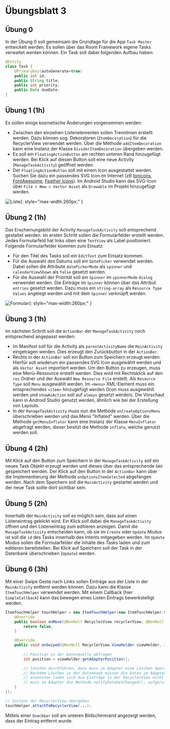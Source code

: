 # Übungsblatt 3

## Übung 0

In der Übung 0 soll gemeinsam die Grundlage für die App `Task Master` entwickelt werden. Es sollen über das Room Framework eigene Tasks verwaltet werden können. Ein Task soll dabei folgenden Aufbau haben:

```java
@Entity
class Task {
    @PrimaryKey(autoGenerate=true)
    public int id;
    public String title;
    public int priority;
    public Date dueDate;
}
```

## Übung 1 (1h)

Es sollen einige kosmetische Änderungen vorgenommen werden:

 - Zwischen den einzelnen Listenelementen sollen Trennlinien erstellt werden. Dazu können sog. Dekoratoren (`ItemDecoration`) für die RecyclerView verwendet werden. Über die Methode `addItemDecoration` kann eine Instanz der Klasse `DividerItemDecoration` übergeben werden.
 - Es soll ein `FloatingActionButton` am rechten unteren Rand hinzugefügt werden. Bei Klick auf diesen Button soll eine neue Activity (`ManageTaskActivity`) geöffnet werden.
 - Der `FloatingActionButton` soll mit einem Icon ausgestattet werden. Suchen Sie dazu ein passendes SVG Icon im Internet (zB [Ionicons](https://ionicons.com/), [FontAwesome](https://fontawesome.com/), [Feather Icons](https://feathericons.com/)). Im Android Studio kann das SVG-Icon über `File > New > Vector Asset` als `Drawable` im Projekt hinzugefügt werden.

![Liste](images/03-List-framed.png "Liste"){: style="max-width:260px;" }

## Übung 2 (1h)

Das Erscheinungsbild der Activity `ManageTaskActivity` soll entsprechend gestaltet werden. Im ersten Schritt sollen die Formularfelder erstellt werden. Jedes Formularfeld hat links oben eine `TextView` als Label positioniert. Folgende Formularfelder kommen zum Einsatz:

 - Für den Titel des Tasks soll ein `EditText` zum Einsatz kommen.
 - Für die Auswahl des Datums soll ein `DatePicker` verwendet werden. Dabei sollen die Attribute `datePickerMode` als `spinner` und `calendarViewShown` als `false` gesetzt werden.
 - Für die Auswahl der Priorität soll ein `Spinner` im `spinnerMode` `dialog` verwendet werden. Die Einträge im `Spinner` können über das Attribut `entries` gesetzt werden. Dazu muss ein `string-array` als `Resource Type` `Values` angelegt werden und mit dem `Spinner` verknüpft werden.

![Formular](images/03-Form-framed.png "Formular"){: style="max-width:260px;" }

## Übung 3 (1h)

Im nächsten Schritt soll die `ActionBar` der `ManageTaskActivity` noch entsprechend angepasst werden:

 - Im Manifest soll für die Activity als `parentActivityName` die `MainActivity` eingetragen werden. Dies erzeugt den Zurückbutton in der `ActionBar`.
 - Rechts in der `ActionBar` soll ein Button zum Speichern erzeugt werden. Hierfür soll wiederum ein passendes SVG Icon ausgewählt werden und als `Vector Asset` importiert werden. Um den Button zu erzeugen, muss eine Menü-Ressource erstellt werden. Dies wird mit Rechtsklick auf den `res` Ordner und der Auswahl `New Resource File` erstellt. Als `Resource Type` soll `Menu` ausgewählt werden. Im `<menu>` XML-Element muss ein entsprechendes `<item>` hinzugefügt werden (Icon muss ausgewählt werden und `showAsAction` soll auf `always` gesetzt werden). Die Vorschaut kann in Android Studio genutzt werden, ähnlich wie bei der Erstellung von Layouts.
 - In der `ManageTaskActivity` muss nun die Methode `onCreateOptionsMenu` überschrieben werden und das Menü "Inflated" werden. Über die Methode `getMenuInflator` kann eine Instanz der Klasse `MenuInflator` abgefragt werden, dieser besitzt die Methode `inflate`, welche genutzt werden soll.

## Übung 4 (2h)

Mit Klick auf den Button zum Speichern in der `ManageTaskActivity` soll ein neues Task Objekt erzeugt werden und dieses über das entsprechende `DAO` gespeichert werden. Der Klick auf den Button in der `ActionBar` kann über die Implementierung der Methode `onOptionsItemSelected` abgefangen werden.  Nach dem Speichern soll die `MainActivity` gestartet werden und der neue Task sollte dort sichtbar sein.

## Übung 5 (2h)

Innerhalb der `MainActivity` soll es möglich sein, dass auf einen Listeneintrag geklickt wird. Ein Klick soll dabei die `ManageTaskActivity` öffnen und den Listeneintrag zum editieren anzeigen. Damit die `ManageTaskActivity` entscheiden kann, ob sie im `Create` oder `Update` Modus ist soll die `id` des Tasks innerhalb des Intents mitgegeben werden. Im `Update` Modus sollen die Formularfelder die Inhalte des Tasks laden und zum editieren bereitstellen. Bei Klick auf Speichern soll der Task in der Datenbank überschrieben (`Update`) werden.

## Übung 6 (3h)

Mit einer Swipe Geste nach Links sollen Einträge aus der Liste in der `MainActivity` entfernt werden können. Dazu kann die Klasse `ItemTouchHelper` verwendet werden. Mit einem Callback (hier `SimpleCallback`) kann das bewegen eines Listen Eintrags bewerkstelligt werden.

```java
ItemTouchHelper touchHelper = new ItemTouchHelper(new ItemTouchHelper.SimpleCallback(ItemTouchHelper.LEFT, ItemTouchHelper.LEFT) {
    @Override
    public boolean onMove(@NonNull RecyclerView recyclerView, @NonNull RecyclerView.ViewHolder viewHolder, @NonNull RecyclerView.ViewHolder target) {
        return false;
    }

    @Override
    public void onSwiped(@NonNull RecyclerView.ViewHolder viewHolder, int direction) {
        
        // Position in der Datenquelle abfragen
        int position = viewHolder.getAdapterPosition();

        // löschen durchführen, dazu muss im Adapter eine Löschen Operation implementiert werden
        // Nachdem Löschen in der Datenbank müssen die Daten im Adapter neu geladen werden
        // ansonsten laden sich die Einträge in der RecyclerView nicht neu, nachdem Neuladen
        // muss im Adapter die Methode notifyDataSetChanged(); aufgerufen werden
    }
});

// Instanz der RecyclerView übergeben
touchHelper.attachToRecyclerView(...);
```

Mittels einer `Snackbar` soll am unteren Bildschirmrand angezeigt werden, dass der Eintrag entfernt wurde.
